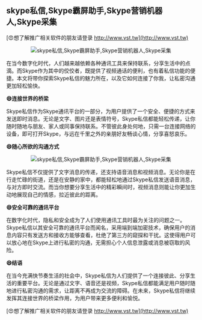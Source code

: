 ## **skype私信,Skype霸屏助手,Skype营销机器人,Skype采集**

[😍想了解推广相关软件的朋友请登录 http://www.vst.tw](http://www.vst.tw)

 <center><img src="https://vst.tw/MP4/tuiguang/png/2.png" alt="skype私信,Skype霸屏助手,Skype营销机器人,Skype采集"></center>

在当今数字化时代，人们越来越依赖各种通讯工具来保持联系，分享生活中的点滴。而Skype作为其中的佼佼者，既提供了视频通话的便利，也有着私信功能的便捷。本文将带你探索Skype私信的魅力所在，以及它如何连接了你我，让私密沟通更加轻松愉快。

**😄连接世界的桥梁**

Skype私信作为Skype通讯平台的一部分，为用户提供了一个安全、便捷的方式来发送即时消息。无论是文字、图片还是表情符号，Skype私信都能轻松传递，让你随时随地与朋友、家人或同事保持联系。不管彼此身处何地，只需一台连接网络的设备，即可打开Skype，与远在千里之外的亲朋好友畅谈心情，分享喜怒哀乐。

**😄随心所欲的沟通方式**

 <center><img src="https://vst.tw/MP4/tuiguang/png/6.png" alt="skype私信,Skype霸屏助手,Skype营销机器人,Skype采集"></center>

Skype私信不仅提供了文字消息的传递，还支持语音消息和视频消息。无论你是在行走忙碌的街道，还是在安静的家中，都能轻松地通过Skype私信发送语音消息，与对方即时交流。而当你想要分享生活中的精彩瞬间时，视频消息则能让你更加生动地展现自己的情感，拉近彼此的距离。

**😄安全可靠的通讯平台**

在数字化时代，隐私和安全成为了人们使用通讯工具时最为关注的问题之一。Skype私信以其安全可靠的通讯平台而闻名，采用端到端加密技术，确保用户的消息内容只有发送方和接收方能够查看，杜绝了第三方的窥探和干扰。这使得用户可以放心地在Skype上进行私密的沟通，无需担心个人信息泄露或消息被窃取的风险。

**😄结语**

在当今充满快节奏生活的社会中，Skype私信为人们提供了一个连接彼此、分享生活的重要平台。无论是通过文字、语音还是视频，Skype私信都能满足用户随时随地进行私密沟通的需求，让距离不再成为交流的障碍。在未来，Skype私信将继续发挥其连接世界的桥梁作用，为用户带来更多便利和愉悦。

[😍想了解推广相关软件的朋友请登录 http://www.vst.tw](http://www.vst.tw)



